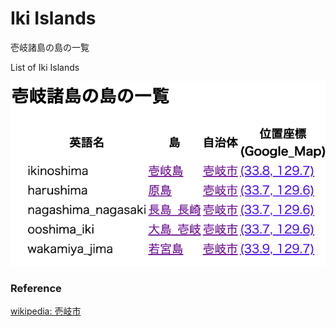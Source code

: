Iki Islands 
===============

壱岐諸島の島の一覧

List of Iki Islands 


![iki islands](https://github.com/ohwada/World_Countries/blob/main/geoPandas/polygon_explode/nagasaki/island_list/iki_islands/screenshots/iki_islands.png)

### Reference

[wikipedia: 壱岐市](https://ja.wikipedia.org/wiki/%E5%A3%B1%E5%B2%90%E5%B8%82)


